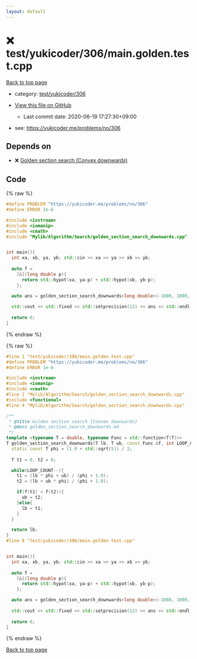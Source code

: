 ```yaml
---
layout: default
---
```


<!-- mathjax config similar to math.stackexchange -->
<script type="text/javascript" async
  src="https://cdnjs.cloudflare.com/ajax/libs/mathjax/2.7.5/MathJax.js?config=TeX-MML-AM_CHTML">
</script>
<script type="text/x-mathjax-config">
  MathJax.Hub.Config({
    TeX: { equationNumbers: { autoNumber: "AMS" }},
    tex2jax: {
      inlineMath: [ ['$','$'] ],
      processEscapes: true
    },
    "HTML-CSS": { matchFontHeight: false },
    displayAlign: "left",
    displayIndent: "2em"
  });
</script>

<script type="text/javascript" src="https://cdnjs.cloudflare.com/ajax/libs/jquery/3.4.1/jquery.min.js"></script>
<script src="https://cdn.jsdelivr.net/npm/jquery-balloon-js@1.1.2/jquery.balloon.min.js" integrity="sha256-ZEYs9VrgAeNuPvs15E39OsyOJaIkXEEt10fzxJ20+2I=" crossorigin="anonymous"></script>
<script type="text/javascript" src="../../../../assets/js/copy-button.js"></script>
<link rel="stylesheet" href="../../../../assets/css/copy-button.css" />


# :x: test/yukicoder/306/main.golden.test.cpp

<a href="../../../../index.html">Back to top page</a>

* category: <a href="../../../../index.html#94d4e5c879e40488003ae32a119b6352">test/yukicoder/306</a>
* <a href="{{ site.github.repository_url }}/blob/master/test/yukicoder/306/main.golden.test.cpp">View this file on GitHub</a>
    - Last commit date: 2020-06-19 17:27:30+09:00


* see: <a href="https://yukicoder.me/problems/no/306">https://yukicoder.me/problems/no/306</a>


## Depends on

* :x: <a href="../../../../library/Mylib/Algorithm/Search/golden_section_search_downwards.cpp.html">Golden section search (Convex downwards)</a>


## Code

<a id="unbundled"></a>
{% raw %}
```cpp
#define PROBLEM "https://yukicoder.me/problems/no/306"
#define ERROR 1e-6

#include <iostream>
#include <iomanip>
#include <cmath>
#include "Mylib/Algorithm/Search/golden_section_search_downwards.cpp"


int main(){
  int xa, xb, ya, yb; std::cin >> xa >> ya >> xb >> yb;
  
  auto f =
    [&](long double p){
      return std::hypot(xa, ya-p) + std::hypot(xb, yb-p);
    };

  auto ans = golden_section_search_downwards<long double>(-1000, 1000, f);
  
  std::cout << std::fixed << std::setprecision(12) << ans << std::endl;
  
  return 0;
}

```
{% endraw %}

<a id="bundled"></a>
{% raw %}
```cpp
#line 1 "test/yukicoder/306/main.golden.test.cpp"
#define PROBLEM "https://yukicoder.me/problems/no/306"
#define ERROR 1e-6

#include <iostream>
#include <iomanip>
#include <cmath>
#line 2 "Mylib/Algorithm/Search/golden_section_search_downwards.cpp"
#include <functional>
#line 4 "Mylib/Algorithm/Search/golden_section_search_downwards.cpp"

/**
 * @title Golden section search (Convex downwards)
 * @docs golden_section_search_downwards.md
 */
template <typename T = double, typename Func = std::function<T(T)>>
T golden_section_search_downwards(T lb, T ub, const Func &f, int LOOP_COUNT = 100){
  static const T phi = (1.0 + std::sqrt(5)) / 2;
  
  T t1 = 0, t2 = 0;

  while(LOOP_COUNT--){
    t1 = (lb * phi + ub) / (phi + 1.0);
    t2 = (lb + ub * phi) / (phi + 1.0);

    if(f(t1) < f(t2)){
      ub = t2;
    }else{
      lb = t1;
    }
  }

  return lb;
}
#line 8 "test/yukicoder/306/main.golden.test.cpp"


int main(){
  int xa, xb, ya, yb; std::cin >> xa >> ya >> xb >> yb;
  
  auto f =
    [&](long double p){
      return std::hypot(xa, ya-p) + std::hypot(xb, yb-p);
    };

  auto ans = golden_section_search_downwards<long double>(-1000, 1000, f);
  
  std::cout << std::fixed << std::setprecision(12) << ans << std::endl;
  
  return 0;
}

```
{% endraw %}

<a href="../../../../index.html">Back to top page</a>

